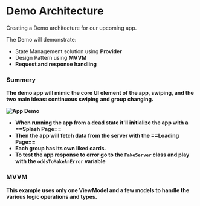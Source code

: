 # Demo Architecture

Creating a Demo architecture for our upcoming app.

The Demo will demonstrate:
* State Management solution using <b>Provider</b>
* Design Pattern using <b> MVVM
* Request and response handling

  

### Summery

The demo app will mimic the core UI element of the app, swiping, and the two main ideas: continuous swiping and group changing.

![App Demo](https://media0.giphy.com/media/sA2wYacT0U4TvwzLdr/giphy.gif?cid=790b7611b44c45b576ceaf2669fe4e42075d2ad268ef1ae0&rid=giphy.gif&ct=g)

* When running the app from a dead state it'll initialize the app with a ==Splash Page==
* Then the app will fetch data from the server with the ==Loading Page== 
* Each group has its own liked cards.
* To test the app response to error go to the `FakeServer` class and play with the `oddsToMakeAnError` variable

### MVVM
This example uses only one ViewModel and a few models to handle the various logic operations and types.